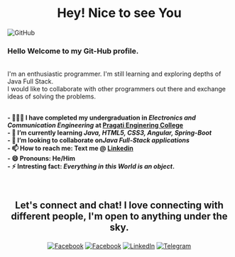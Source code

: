 <h1 align = "center">Hey! Nice to see You</h1>

![GitHub](https://user-images.githubusercontent.com/89505668/190187998-cb2fe247-ede3-4a93-9ca7-ca33c3dd8a34.png)

<!--
**KarthikKollapureddy/KarthikKollapureddy** is a ✨ _special_ ✨ repository because its `README.md` (this file) appears on your GitHub profile.
-->
<h3> Hello Welcome to my Git-Hub profile.</h3><br>
I'm an enthusiastic programmer. I'm still learning and exploring depths of Java Full Stack. <br>I would like to collaborate with other programmers out there and exchange ideas of solving the problems.<br>
<br><p><strong>
- 🧑🏻‍🎓 I have completed my undergraduation in<i> Electronics and Communication Engineering</i> at <a href ="https://pragati.ac.in/">Pragati Enginering College</a><br>
- 🌱 I’m currently learning <i>Java, HTML5, CSS3, Angular, Spring-Boot</i><br>
- 👯 I’m looking to collaborate on<i>Java Full-Stack applications</i><br>
- 📫 How to reach me: <label>Text me @ </label><a href="https://www.linkedin.com/in/karthik-kollapureddy-7939241b0/">Linkedin</a><br>
- 😄 Pronouns: He/Him<br>
- ⚡ Intresting fact:<i> Everything in this World is an object</i>.</strong></P>
<br>
<h2><p align = "center"> Let's connect and chat! I love connecting with different people, I'm open to anything under the sky. </p></h2>
<p align = "center">
<a href="https://www.facebook.com/profile.php?id=100006377027735" target="_blank"><img alt="Facebook" src="https://img.shields.io/badge/Facebook-1877F2?style=for-the-badge&logo=facebook&logoColor=white"/></a>
<a href="https://twitter.com/KKollapureddy" target="_blank"><img alt="Facebook" src="https://img.shields.io/badge/Twitter-1DA1F2?style=for-the-badge&logo=twitter&logoColor=white"/></a>
<a href="https://www.linkedin.com/in/karthik-kollapureddy-7939241b0/"" target="_blank"><img alt="LinkedIn" src="https://img.shields.io/badge/LinkedIn-0077B5?style=for-the-badge&logo=linkedin&logoColor=white" /></a>
<a href="https://t.me/KarthikKollapureddy" target="_blank"><img alt="Telegram" src="https://img.shields.io/badge/Telegram-2CA5E0?style=for-the-badge&logo=telegram&logoColor=white"></a></p>                                                                      




